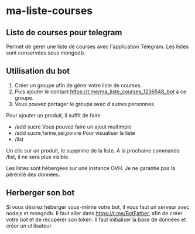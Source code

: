 # ma-liste-courses
## Liste de courses pour telegram

Permet de gérer une liste de courses avec l'application Telegram.
Les listes sont conservées sous mongodb.

## Utilisation du bot

1. Créer un groupe afin de gérer votre liste de courses.
2. Puis ajouter le contact https://t.me/ma_liste_courses_1236548_bot à ce groupe.
3. Vous pouvez partager le groupe avec d'autres personnes.

Pour ajouter un produit, il suffit de faire
* /add sucre
Vous pouvez faire un ajout multimple
* /add sucre,farine,sel,poivre
Pour visualiser la liste
* /list

Un clic sur un produit, le supprime de la liste.
A la prochaine commande /list, il ne sera plus visible.

Les listes sont hébergées sur une instance OVH.
Je ne garantie pas la pérénité des données.

## Herberger son bot

Si vous désirez héberger vous-même votre bot, il vous faut un serveur avec nodejs et mongodb.
Il faut aller dans https://t.me/BotFather, afin de créer votre bot et de récupérer son token.
Il faut initialiser la base de données et créer un utilisateur.

